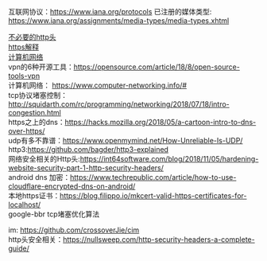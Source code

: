互联网协议：https://www.iana.org/protocols
已注册的媒体类型: https://www.iana.org/assignments/media-types/media-types.xhtml

[不必要的http头](https://www.fastly.com/blog/headers-we-dont-want)    
[https解释](https://www.freecodecamp.org/news/https-explained-with-carrier-pigeons-7029d2193351/)    
[计算机网络](https://github.com/SystemsApproach/book)  
vpn的6种开源工具：https://opensource.com/article/18/8/open-source-tools-vpn  
计算机网络： https://www.computer-networking.info/#  
tcp协议堵塞控制：http://squidarth.com/rc/programming/networking/2018/07/18/intro-congestion.html    
https之上的dns：https://hacks.mozilla.org/2018/05/a-cartoon-intro-to-dns-over-https/  
udp有多不靠谱：https://www.openmymind.net/How-Unreliable-Is-UDP/    
http3:https://github.com/bagder/http3-explained    
网络安全相关的Http头:https://int64software.com/blog/2018/11/05/hardening-website-security-part-1-http-security-headers/    
android dns 加密：https://www.techrepublic.com/article/how-to-use-cloudflare-encrypted-dns-on-android/    
本地https证书：https://blog.filippo.io/mkcert-valid-https-certificates-for-localhost/    
google-bbr tcp堵塞优化算法  

im: https://github.com/crossoverJie/cim  
http头安全相关：https://nullsweep.com/http-security-headers-a-complete-guide/    
